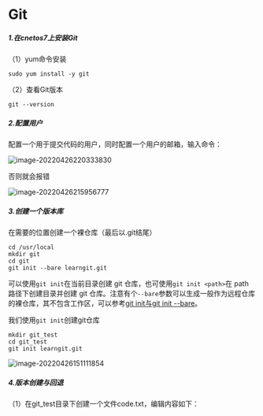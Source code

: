 # Git
##### 1.在cnetos7上安装Git

（1）yum命令安装

```
sudo yum install -y git
```

（2）查看Git版本

```
git --version
```

#####  2.配置用户

配置一个用于提交代码的用户，同时配置一个用户的邮箱，输入命令：

![image-20220426220333830](C:\Users\张晓帅\AppData\Roaming\Typora\typora-user-images\image-20220426220333830.png)

否则就会报错

![image-20220426215956777](C:\Users\张晓帅\AppData\Roaming\Typora\typora-user-images\image-20220426215956777.png)

#####  3.创建一个版本库

在需要的位置创建一个裸仓库（最后以.git结尾）

```
cd /usr/local
mkdir git
cd git
git init --bare learngit.git
```

可以使用`git init`在当前目录创建 git 仓库，也可使用`git init <path>`在 path 路径下创建目录并创建 git 仓库。注意有个`--bare`参数可以生成一般作为远程仓库的裸仓库，其不包含工作区，可以参考[git init与git init --bare](https://www.jianshu.com/p/5b7ff91c5338)。

我们使用`git init`创建git仓库

```
mkdir git_test
cd git_test
git init learngit.git
```

![image-20220426151111854](C:\Users\张晓帅\AppData\Roaming\Typora\typora-user-images\image-20220426151111854.png)

##### 4.版本创建与回退

（1）在git_test目录下创建一个文件code.txt，编辑内容如下：

